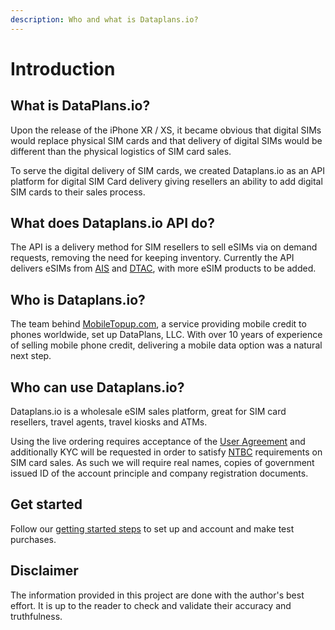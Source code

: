 ```yaml
---
description: Who and what is Dataplans.io?
---
```


# Introduction

## What is DataPlans.io?

Upon the release of the iPhone XR / XS, it became obvious that digital SIMs would replace physical SIM cards and that delivery of digital SIMs would be different than the physical logistics of SIM card sales.&#x20;

To serve the digital delivery of SIM cards, we created Dataplans.io as an API platform for digital SIM Card delivery giving resellers an ability to add digital SIM cards to their sales process.

## What does Dataplans.io API do?

The API is a delivery method for SIM resellers to sell eSIMs via on demand requests, removing the need for keeping inventory.  Currently the API delivers eSIMs from [AIS](esim-products/ais-sim2fly-esims.md) and [DTAC](esim-products/dtac-thailand-tourist-esim.md), with more eSIM products to be added.

## Who is Dataplans.io?

The team behind [MobileTopup.com](https://mobiletopup.com), a service providing mobile credit to phones worldwide, set up DataPlans, LLC.  With over 10 years of experience of selling mobile phone credit, delivering a mobile data option was a natural next step.



## Who can use Dataplans.io?

Dataplans.io is a wholesale eSIM sales platform, great for SIM card resellers, travel agents, travel kiosks and ATMs.&#x20;

Using the live ordering requires acceptance of the [User Agreement](https://dataplans.io/user-agreement/) and additionally KYC will be requested in order to satisfy [NTBC](https://www.nbtc.go.th) requirements on SIM card sales.  As such we will require real names, copies of government issued ID of the account principle and company registration documents.



## Get started

Follow our [getting started steps](https://esims.gitbook.io/dataplans/intergration#getting-started) to set up and account and make test purchases.

## Disclaimer

The information provided  in this project are done with the author's best effort. It is up to the reader to check and validate their accuracy and truthfulness.

